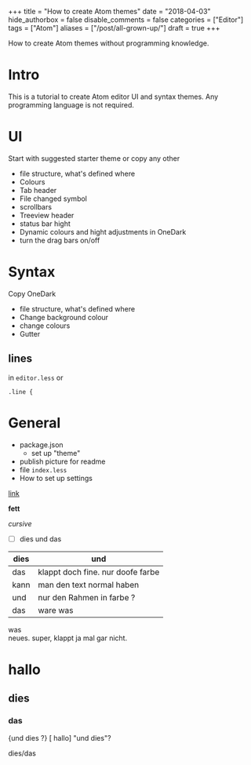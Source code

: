 
+++
title = "How to create Atom themes"
date = "2018-04-03"
hide_authorbox = false
disable_comments = false
categories = ["Editor"]
tags = ["Atom"]
aliases = ["/post/all-grown-up/"]
draft = true
+++

How to create Atom themes without programming knowledge.

<!--more-->

# Intro
This is a tutorial to create Atom editor UI and syntax themes.
Any programming language is not required.

# UI
Start with suggested starter theme or copy any other

- file structure, what's defined where
- Colours
- Tab header
- File changed  symbol
- scrollbars
- Treeview header
- status bar hight
- Dynamic colours and hight adjustments in OneDark
- turn the drag bars on/off

# Syntax

Copy OneDark
- file structure, what's defined where
- Change background colour
- change colours
- Gutter
## lines
in `editor.less` or
```
.line {
```

# General
- package.json
  - set up "theme"
- publish picture for readme
- file `index.less`
- How to set up settings

[link](heise.de)

**fett**

_cursive_

- [ ] dies und das

<!-- TODO dies und das -->


| dies | und                               |
| ---- | --------------------------------- |
| das  | klappt doch fine. nur doofe farbe |
| kann | man den text normal haben         |
| und  | nur den Rahmen in farbe ?         |
| das  | ware was                          |

was \
neues. super, klappt ja mal gar nicht.

# hallo
## dies
### das

{und dies ?}
[ hallo]
"und dies"?

dies/das

